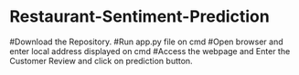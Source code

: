 # Restaurant-Sentiment-Prediction
#Download the Repository.
#Run app.py file on cmd 
#Open browser and enter local address displayed on cmd 
#Access the webpage and Enter the Customer Review  and click on prediction button.
